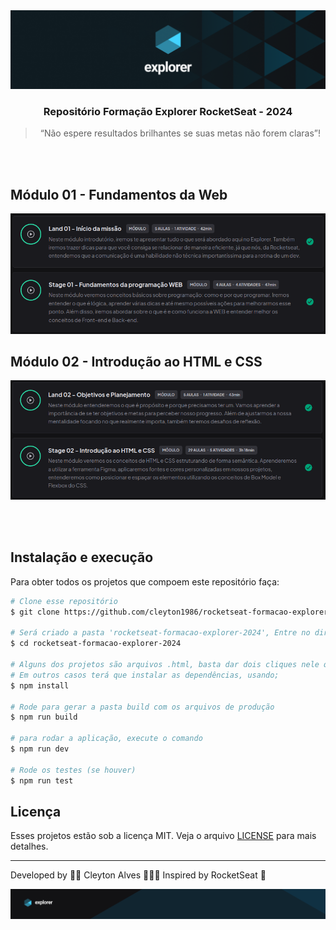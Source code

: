 <img style='max-height: 200px; width:100%' alt="Top Explorer" src="./assets/capaExplorer.png"/>

<h3 align="center">
  Repositório Formação Explorer RocketSeat - 2024
</h3>

<blockquote align="center">“Não espere resultados brilhantes se suas metas não forem claras”!</blockquote>
</br></br>

## Módulo 01 - Fundamentos da Web

<img alt="Top Explorer" src="./assets/mod01.png"/>

</br>

## Módulo 02 - Introdução ao HTML e CSS

<img alt="Top Explorer" src="./assets/mod02.png"/>

</br></br>

## Instalação e execução

<p>Para obter todos os projetos que compoem este repositório faça:</p>

```bash
# Clone esse repositório
$ git clone https://github.com/cleyton1986/rocketseat-formacao-explorer-2024

# Será criado a pasta 'rocketseat-formacao-explorer-2024', Entre no diretório usando
$ cd rocketseat-formacao-explorer-2024

# Alguns dos projetos são arquivos .html, basta dar dois cliques nele que o site abrirá
# Em outros casos terá que instalar as dependências, usando;
$ npm install

# Rode para gerar a pasta build com os arquivos de produção
$ npm run build

# para rodar a aplicação, execute o comando
$ npm run dev

# Rode os testes (se houver)
$ npm run test
```

## Licença

Esses projetos estão sob a licença MIT. Veja o arquivo [LICENSE](LICENSE) para mais detalhes.

---

Developed by 🖖🏽 Cleyton Alves 👨🏽‍💻 Inspired by RocketSeat 🚀

<img style='max-height: 150px; width:100%' alt="Top Explorer" src="./assets/footer.png"/>
